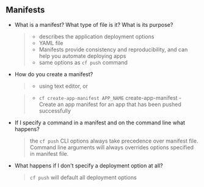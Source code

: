 ## Manifests

- What is a manifest? What type of file is it? What is its purpose?

  > - describes the application deployment options
  > - YAML file
  > - Manifests provide consistency and reproducibility, and can help you automate deploying apps
  > - same options as `cf push` command

- How do you create a manifest?

  > - using text editor, or
  
  > - `cf create-app-manifest APP_NAME` create-app-manifest - Create an app manifest for an app that has been pushed successfully

- If I specify a command in a manifest and on the command line what happens?

  > the `cf push` CLI options always take precedence over manifest file. Command line arguments will always overrides options specified in manifest file.

- What happens if I don't specify a deployment option at all?

  > `cf push` will default all deployment options

